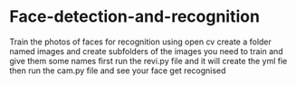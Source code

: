# Face-detection-and-recognition
Train the photos of faces for recognition using open cv
create a folder named images and create subfolders of the images you need to train and give them some names
first run the revi.py file and it will create the yml fie
then run the cam.py file and see your face get recognised
